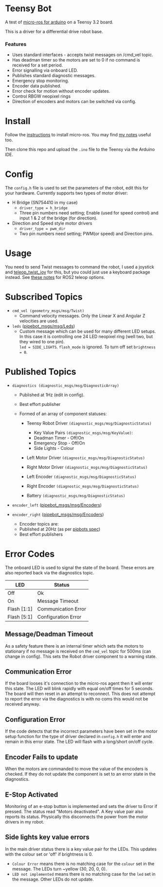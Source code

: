 # Teensy Bot
A test of [micro-ros for arduino](https://github.com/micro_ros_ardino) on a Teensy 3.2 board.

This is a driver for a differential drive robot base.

### Features
- Uses standard interfaces - accepts twist messages on /cmd_vel topic.
- Has deadman timer so the motors are set to 0 if no command is received for a set period.
- Error signalling via onboard LED.
- Publishes standard diagnostic messages.
- Emergency stop monitoring.
- Encoder data published.
- Error check for motion without encoder updates.
- Control RBGW neopixel rings
- Direction of encoders and motors can be switched via config.

# Install
Follow the [instructions](https://github.com/micro-ROS/micro_ros_arduino/blob/foxy/README.md) to install micro-ros.
You may find [my notes](https://n-fry.gitbook.io/ros2-notes/package-tests/micro-ros-for-arduino-ide) useful too.

Then clone this repo and upload the `.ino` file to the Teensy via the Arduino IDE.

# Config
The `config.h` file is used to set the parameters of the robot, edit this for your hardware.
Currently supports two types of motor driver:
- H Bridge (SN754410 in my case)
	- `driver_type = h_bridge`
	- Three pin numbers need setting; Enable (used for speed control) and input 1 & 2 of the bridge (for direction).
- Direction and Speed style motor drivers
	- `driver_type = pwm_dir`
	- Two pin numbers need setting; PWM(or speed) and Direction pins.

# Usage
You need to send Twist messages to command the robot, I used a joystick and [teleop_twist_joy](https://github.com/ros2/teleop_twist_joy/tree/foxy) for this, but you could just use a keyboard package instead. See [these notes](https://n-fry.gitbook.io/ros2-notes/package-tests/teleop) for ROS2 teleop options.

# Subscribed Topics
- `cmd_vel (geometry_msgs/msg/Twist)`
	- Command velocity messages. Only the Linear X and Angular Z velocities are used.
- `leds` ([pipebot_msgs/msg/Leds](https://github.com/pipebots/pipebot-msgs/blob/main/msg/Leds.msg))
	- Custom message which can be used for many different LED setups. In this case it is controlling one 24 LED neopixel ring (well two, but they wired to one pin).  
		`led = SIDE_LIGHTS`. `flash_mode` is ignored. To turn off set `brightness = 0`.

# Published Topics
- `diagnostics (diagnostic_msgs/msg/DiagnosticArray)`
	- Published at 1Hz (edit in config).
	- Best effort publisher
	- Formed of an array of component statuses:

		- Teensy Robot Driver `(diagnostic_msgs/msg/DiagnosticStatus)`
			- Key Value Pairs `(diagnostic_msgs/msg/KeyValue)`:
			- Deadman Timer - Off/On
			- Emergency Stop - Off/On
			- Side Lights - Colour

		- Left Motor Driver `(diagnostic_msgs/msg/DiagnosticStatus)`
		- Right Motor Driver `(diagnostic_msgs/msg/DiagnosticStatus)`
		- Left Encoder `(diagnostic_msgs/msg/DiagnosticStatus)`
		- Right Encoder `(diagnostic_msgs/msg/DiagnosticStatus)`
		- Battery `(diagnostic_msgs/msg/DiagnosticStatus)`

- `encoder_left` ([pipebot_msgs/msg/Encoders](https://github.com/pipebots/pipebot-msgs/blob/main/msg/Encoders.msg))
- `encoder_right` ([pipebot_msgs/msg/Encoders](https://github.com/pipebots/pipebot-msgs/blob/main/msg/Encoders.msg))
	- Encoder topics are:
	- Published at 20Hz (as per [pipbots spec](https://github.com/pipebots/pipebot-msgs/blob/main/specifications/locomotion-specification.md))
	- Best effort publishers

# Error Codes
The onboard LED is used to signal the state of the board. These errors are also reported back via the diagnostics topic.

LED         |	Status              |
------------|---------------------|
Off         | Ok                  |
On          | Message Timeout     |
Flash [1:1] | Communication Error |
Flash [5:1] | Configuration Error |

## Message/Deadman Timeout
As a safety feature there is an internal timer which sets the motors to stationary if no message is received on the `cmd_vel` topic for 500ms (can change in config). This sets the Robot driver component to a warning state.

## Communication Error
If the board looses it's connection to the micro-ros agent then it will enter this state. The LED will blink rapidly with equal on/off times for 5 seconds. The board will then reset in an attempt to reconnect. This does not attempt to report the error via the diagnostics is with no coms this would not be received anyway.

## Configuration Error
If the code detects that the incorrect parameters have been set in the motor setup function for the type of driver declared in `config.h` it will enter and remain in this error state. The LED will flash with a long/short on/off cycle.

## Encoder Fails to update
When the motors are commanded to move the value of the encoders is checked. If they do not update the component is set to an error state in the diagnostics.

## E-Stop Activated
Monitoring of an e-stop button is implemented and sets the driver to Error if pressed. The status read "Motors deactivated". A Key value pair also reports its status. Physically this disconnects the power from the motor drivers in my robot.

## Side lights key value errors
In the main driver status there is a key value pair for the LEDs. This updates with the colour set or 'off' if brightness is 0.
- `Colour Error` means there is no matching case for the `colour` set in the message. The LEDs turn ~yellow (30, 20, 0, 0).
- `LED not implemented` means there is no matching case for the `led` set in the message. Other LEDs do not update.
